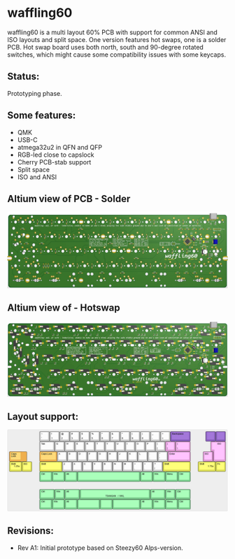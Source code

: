 # waffling60

waffling60 is a multi layout 60% PCB with support for common ANSI and ISO layouts and split space. One version features hot swaps, one is a solder PCB. Hot swap board uses both north, south and 90-degree rotated switches, which might cause some compatibility issues with some keycaps.

## Status:
Prototyping phase.

## Some features:
- QMK
- USB-C
- atmega32u2 in QFN and QFP
- RGB-led close to capslock
- Cherry PCB-stab support
- Split space
- ISO and ANSI

## Altium view of PCB - Solder
![alt text](./readme-images/waffling60-MX_Rev_A1.jpg "PCB View - Rev A")

## Altium view of - Hotswap
![alt text](./readme-images/waffling60-MXHS_Rev_A1.jpg "PCB View - Rev A")

## Layout support: 
![alt text](./readme-images/layout_support.jpg "Layout support")

## Revisions:
- Rev A1: Initial prototype based on Steezy60 Alps-version.